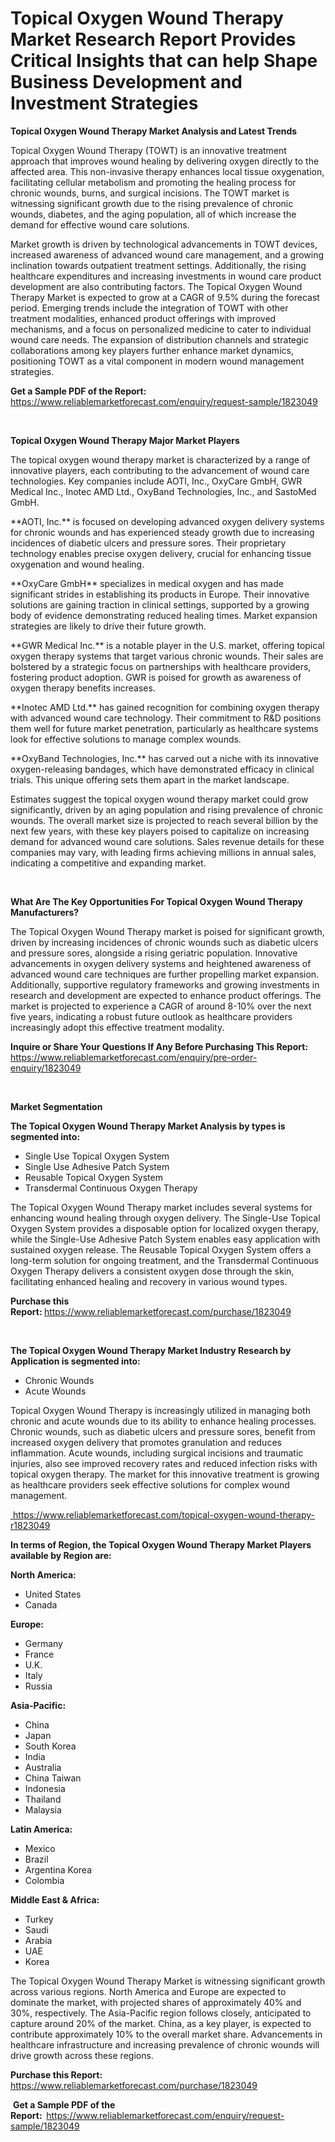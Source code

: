<p><h1>Topical Oxygen Wound Therapy Market Research Report Provides Critical Insights that can help Shape Business Development and Investment Strategies</h1></p><p><strong>Topical Oxygen Wound Therapy Market Analysis and Latest Trends</strong></p>
<p><p>Topical Oxygen Wound Therapy (TOWT) is an innovative treatment approach that improves wound healing by delivering oxygen directly to the affected area. This non-invasive therapy enhances local tissue oxygenation, facilitating cellular metabolism and promoting the healing process for chronic wounds, burns, and surgical incisions. The TOWT market is witnessing significant growth due to the rising prevalence of chronic wounds, diabetes, and the aging population, all of which increase the demand for effective wound care solutions.</p><p>Market growth is driven by technological advancements in TOWT devices, increased awareness of advanced wound care management, and a growing inclination towards outpatient treatment settings. Additionally, the rising healthcare expenditures and increasing investments in wound care product development are also contributing factors. The Topical Oxygen Wound Therapy Market is expected to grow at a CAGR of 9.5% during the forecast period. Emerging trends include the integration of TOWT with other treatment modalities, enhanced product offerings with improved mechanisms, and a focus on personalized medicine to cater to individual wound care needs. The expansion of distribution channels and strategic collaborations among key players further enhance market dynamics, positioning TOWT as a vital component in modern wound management strategies.</p></p>
<p><strong>Get a Sample PDF of the Report:&nbsp;</strong> <a href="https://www.reliablemarketforecast.com/enquiry/request-sample/1823049?utm_campaign=3382&utm_medium=2&utm_source=Github&utm_content=ia&utm_term=12042025&utm_id=topical-oxygen-wound-therapy">https://www.reliablemarketforecast.com/enquiry/request-sample/1823049</a></p>
<p>&nbsp;</p>
<p><strong>Topical Oxygen Wound Therapy Major Market Players</strong></p>
<p><p>The topical oxygen wound therapy market is characterized by a range of innovative players, each contributing to the advancement of wound care technologies. Key companies include AOTI, Inc., OxyCare GmbH, GWR Medical Inc., Inotec AMD Ltd., OxyBand Technologies, Inc., and SastoMed GmbH.</p><p>**AOTI, Inc.** is focused on developing advanced oxygen delivery systems for chronic wounds and has experienced steady growth due to increasing incidences of diabetic ulcers and pressure sores. Their proprietary technology enables precise oxygen delivery, crucial for enhancing tissue oxygenation and wound healing.</p><p>**OxyCare GmbH** specializes in medical oxygen and has made significant strides in establishing its products in Europe. Their innovative solutions are gaining traction in clinical settings, supported by a growing body of evidence demonstrating reduced healing times. Market expansion strategies are likely to drive their future growth.</p><p>**GWR Medical Inc.** is a notable player in the U.S. market, offering topical oxygen therapy systems that target various chronic wounds. Their sales are bolstered by a strategic focus on partnerships with healthcare providers, fostering product adoption. GWR is poised for growth as awareness of oxygen therapy benefits increases.</p><p>**Inotec AMD Ltd.** has gained recognition for combining oxygen therapy with advanced wound care technology. Their commitment to R&D positions them well for future market penetration, particularly as healthcare systems look for effective solutions to manage complex wounds.</p><p>**OxyBand Technologies, Inc.** has carved out a niche with its innovative oxygen-releasing bandages, which have demonstrated efficacy in clinical trials. This unique offering sets them apart in the market landscape.</p><p>Estimates suggest the topical oxygen wound therapy market could grow significantly, driven by an aging population and rising prevalence of chronic wounds. The overall market size is projected to reach several billion by the next few years, with these key players poised to capitalize on increasing demand for advanced wound care solutions. Sales revenue details for these companies may vary, with leading firms achieving millions in annual sales, indicating a competitive and expanding market.</p></p>
<p>&nbsp;</p>
<p><strong>What Are The Key Opportunities For Topical Oxygen Wound Therapy Manufacturers?</strong></p>
<p><p>The Topical Oxygen Wound Therapy market is poised for significant growth, driven by increasing incidences of chronic wounds such as diabetic ulcers and pressure sores, alongside a rising geriatric population. Innovative advancements in oxygen delivery systems and heightened awareness of advanced wound care techniques are further propelling market expansion. Additionally, supportive regulatory frameworks and growing investments in research and development are expected to enhance product offerings. The market is projected to experience a CAGR of around 8-10% over the next five years, indicating a robust future outlook as healthcare providers increasingly adopt this effective treatment modality.</p></p>
<p><strong>Inquire or Share Your Questions If Any Before Purchasing This Report:</strong> <a href="https://www.reliablemarketforecast.com/enquiry/pre-order-enquiry/1823049?utm_campaign=3382&utm_medium=2&utm_source=Github&utm_content=ia&utm_term=12042025&utm_id=topical-oxygen-wound-therapy">https://www.reliablemarketforecast.com/enquiry/pre-order-enquiry/1823049</a></p>
<p>&nbsp;</p>
<p><strong>Market Segmentation</strong></p>
<p><strong>The Topical Oxygen Wound Therapy Market Analysis by types is segmented into:</strong></p>
<p><ul><li>Single Use Topical Oxygen System</li><li>Single Use Adhesive Patch System</li><li>Reusable Topical Oxygen System</li><li>Transdermal Continuous Oxygen Therapy</li></ul></p>
<p><p>The Topical Oxygen Wound Therapy market includes several systems for enhancing wound healing through oxygen delivery. The Single-Use Topical Oxygen System provides a disposable option for localized oxygen therapy, while the Single-Use Adhesive Patch System enables easy application with sustained oxygen release. The Reusable Topical Oxygen System offers a long-term solution for ongoing treatment, and the Transdermal Continuous Oxygen Therapy delivers a consistent oxygen dose through the skin, facilitating enhanced healing and recovery in various wound types.</p></p>
<p><strong>Purchase this Report:&nbsp;</strong><a href="https://www.reliablemarketforecast.com/purchase/1823049?utm_campaign=3382&utm_medium=2&utm_source=Github&utm_content=ia&utm_term=12042025&utm_id=topical-oxygen-wound-therapy">https://www.reliablemarketforecast.com/purchase/1823049</a></p>
<p>&nbsp;</p>
<p><strong>The Topical Oxygen Wound Therapy Market Industry Research by Application is segmented into:</strong></p>
<p><ul><li>Chronic Wounds</li><li>Acute Wounds</li></ul></p>
<p><p>Topical Oxygen Wound Therapy is increasingly utilized in managing both chronic and acute wounds due to its ability to enhance healing processes. Chronic wounds, such as diabetic ulcers and pressure sores, benefit from increased oxygen delivery that promotes granulation and reduces inflammation. Acute wounds, including surgical incisions and traumatic injuries, also see improved recovery rates and reduced infection risks with topical oxygen therapy. The market for this innovative treatment is growing as healthcare providers seek effective solutions for complex wound management.</p></p>
<p><a href="https://www.reliablemarketforecast.com/topical-oxygen-wound-therapy-r1823049?utm_campaign=3382&utm_medium=2&utm_source=Github&utm_content=ia&utm_term=12042025&utm_id=topical-oxygen-wound-therapy">&nbsp;https://www.reliablemarketforecast.com/topical-oxygen-wound-therapy-r1823049</a></p>
<p><strong>In terms of Region, the Topical Oxygen Wound Therapy Market Players available by Region are:</strong></p>
<p>
    <p> <strong> North America: </strong>
        <ul>
            <li>United States</li>
            <li>Canada</li>
        </ul>
        </p> 
    <p> <strong> Europe: </strong>
        <ul>
            <li>Germany</li>
            <li>France</li>
            <li>U.K.</li>
            <li>Italy</li>
            <li>Russia</li>
        </ul>
        </p> 
    <p> <strong> Asia-Pacific: </strong>
        <ul>
            <li>China</li>
            <li>Japan</li>
            <li>South Korea</li>
            <li>India</li>
            <li>Australia</li>
            <li>China Taiwan</li>
            <li>Indonesia</li>
            <li>Thailand</li>
            <li>Malaysia</li>
        </ul>
        </p> 
    <p> <strong> Latin America: </strong>
        <ul>
            <li>Mexico</li>
            <li>Brazil</li>
            <li>Argentina Korea</li>
            <li>Colombia</li>
        </ul>
        </p> 
    <p> <strong> Middle East & Africa: </strong>
        <ul>
            <li>Turkey</li>
            <li>Saudi</li>
            <li>Arabia</li>
            <li>UAE</li>
            <li>Korea</li>
        </ul>
    </p>
    </p>
<p><p>The Topical Oxygen Wound Therapy Market is witnessing significant growth across various regions. North America and Europe are expected to dominate the market, with projected shares of approximately 40% and 30%, respectively. The Asia-Pacific region follows closely, anticipated to capture around 20% of the market. China, as a key player, is expected to contribute approximately 10% to the overall market share. Advancements in healthcare infrastructure and increasing prevalence of chronic wounds will drive growth across these regions.</p></p>
<p><strong>Purchase this Report: </strong><a href="https://www.reliablemarketforecast.com/purchase/1823049?utm_campaign=3382&utm_medium=2&utm_source=Github&utm_content=ia&utm_term=12042025&utm_id=topical-oxygen-wound-therapy">https://www.reliablemarketforecast.com/purchase/1823049</a></p>
<p>&nbsp;<strong>Get a Sample PDF of the Report:&nbsp;&nbsp;</strong><a href="https://www.reliablemarketforecast.com/enquiry/request-sample/1823049?utm_campaign=3382&utm_medium=2&utm_source=Github&utm_content=ia&utm_term=12042025&utm_id=topical-oxygen-wound-therapy">https://www.reliablemarketforecast.com/enquiry/request-sample/1823049</a></p>
<p><strong></strong></p>
<p><p></p><p></p><p></p></p>